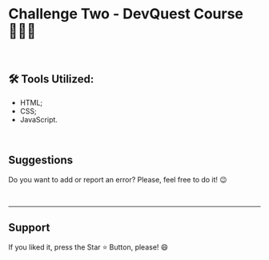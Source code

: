 # Challenge Two - DevQuest Course 🧙🏻‍♀️

<br>

## 🛠️ Tools Utilized:

- HTML;
- CSS;
- JavaScript.

<br>

<h2> Suggestions </h2>
<p> Do you want to add or report an error? Please, feel free to do it! 😉 </p>

<br>
<hr>
<h2> Support </h2>
<p> If you liked it, press the Star ⭐ Button, please! 😄 </p>
